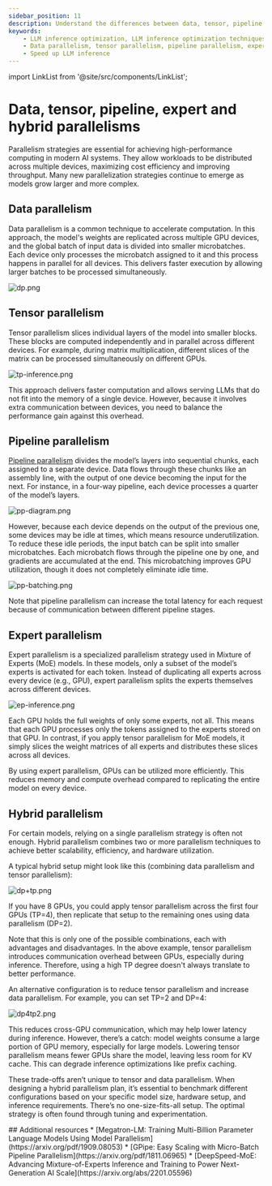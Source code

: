 ```yaml
---
sidebar_position: 11
description: Understand the differences between data, tensor, pipeline, expert and hybrid parallelisms.
keywords:
    - LLM inference optimization, LLM inference optimization techniques​
    - Data parallelism, tensor parallelism, pipeline parallelism, expert parallelism and hybrid parallelism
    - Speed up LLM inference
---
```


import LinkList from '@site/src/components/LinkList';

# Data, tensor, pipeline, expert and hybrid parallelisms

Parallelism strategies are essential for achieving high-performance computing in modern AI systems. They allow workloads to be distributed across multiple devices, maximizing cost efficiency and improving throughput. Many new parallelization strategies continue to emerge as models grow larger and more complex.

## Data parallelism

Data parallelism is a common technique to accelerate computation. In this approach, the model's weights are replicated across multiple GPU devices, and the global batch of input data is divided into smaller microbatches. Each device only processes the microbatch assigned to it and this process happens in parallel for all devices. This delivers faster execution by allowing larger batches to be processed simultaneously.

![dp.png](./img/dp.png)

## Tensor parallelism

Tensor parallelism slices individual layers of the model into smaller blocks. These blocks are computed independently and in parallel across different devices. For example, during matrix multiplication, different slices of the matrix can be processed simultaneously on different GPUs.

![tp-inference.png](./img/tp-inference.png)

This approach delivers faster computation and allows serving LLMs that do not fit into the memory of a single device. However, because it involves extra communication between devices, you need to balance the performance gain against this overhead.

## Pipeline parallelism

[Pipeline parallelism](https://arxiv.org/pdf/1811.06965) divides the model’s layers into sequential chunks, each assigned to a separate device. Data flows through these chunks like an assembly line, with the output of one device becoming the input for the next. For instance, in a four-way pipeline, each device processes a quarter of the model’s layers.

![pp-diagram.png](./img/pp-diagram.png)

However, because each device depends on the output of the previous one, some devices may be idle at times, which means resource underutilization. To reduce these idle periods, the input batch can be split into smaller microbatches. Each microbatch flows through the pipeline one by one, and gradients are accumulated at the end. This microbatching improves GPU utilization, though it does not completely eliminate idle time.

![pp-batching.png](./img/pp-batching.png)

Note that pipeline parallelism can increase the total latency for each request because of
communication between different pipeline stages.

## Expert parallelism

Expert parallelism is a specialized parallelism strategy used in Mixture of Experts (MoE) models. In these models, only a subset of the model’s experts is activated for each token. Instead of duplicating all experts across every device (e.g., GPU), expert parallelism splits the experts themselves across different devices.

![ep-inference.png](./img/ep-inference.png)

Each GPU holds the full weights of only some experts, not all. This means that each GPU processes only the tokens assigned to the experts stored on that GPU. In contrast, if you apply tensor parallelism for MoE models, it simply slices the weight matrices of all experts and distributes these slices across all devices.

By using expert parallelism, GPUs can be utilized more efficiently. This reduces memory and compute overhead compared to replicating the entire model on every device.

## Hybrid parallelism

For certain models, relying on a single parallelism strategy is often not enough. Hybrid parallelism combines two or more parallelism techniques to achieve better scalability, efficiency, and hardware utilization.

A typical hybrid setup might look like this (combining data parallelism and tensor parallelism):

![dp+tp.png](./img/dptp.png)

If you have 8 GPUs, you could apply tensor parallelism across the first four GPUs (TP=4), then replicate that setup to the remaining ones using data parallelism (DP=2).

Note that this is only one of the possible combinations, each with advantages and disadvantages. In the above example, tensor parallelism introduces communication overhead between GPUs, especially during inference. Therefore, using a high TP degree doesn't always translate to better performance.

An alternative configuration is to reduce tensor parallelism and increase data parallelism. For example, you can set TP=2 and DP=4:

![dp4tp2.png](./img/dp4tp2.png)

This reduces cross-GPU communication, which may help lower latency during inference. However, there’s a catch: model weights consume a large portion of GPU memory, especially for large models. Lowering tensor parallelism means fewer GPUs share the model, leaving less room for KV cache. This can degrade inference optimizations like prefix caching.

These trade-offs aren’t unique to tensor and data parallelism. When designing a hybrid parallelism plan, it’s essential to benchmark different configurations based on your specific model size, hardware setup, and inference requirements. There’s no one-size-fits-all setup. The optimal strategy is often found through tuning and experimentation.

<LinkList>
  ## Additional resources
  * [Megatron-LM: Training Multi-Billion Parameter Language Models Using Model Parallelism](https://arxiv.org/pdf/1909.08053)
  * [GPipe: Easy Scaling with Micro-Batch Pipeline Parallelism](https://arxiv.org/pdf/1811.06965)
  * [DeepSpeed-MoE: Advancing Mixture-of-Experts Inference and Training to Power Next-Generation AI Scale](https://arxiv.org/abs/2201.05596)
</LinkList>